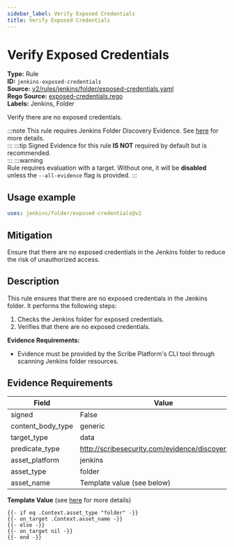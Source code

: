 ```yaml
---
sidebar_label: Verify Exposed Credentials
title: Verify Exposed Credentials
---  
```

# Verify Exposed Credentials  
**Type:** Rule  
**ID:** `jenkins-exposed-credentials`  
**Source:** [v2/rules/jenkins/folder/exposed-credentials.yaml](https://github.com/scribe-public/sample-policies/blob/main/v2/rules/jenkins/folder/exposed-credentials.yaml)  
**Rego Source:** [exposed-credentials.rego](https://github.com/scribe-public/sample-policies/blob/main/v2/rules/jenkins/folder/exposed-credentials.rego)  
**Labels:** Jenkins, Folder  

Verify there are no exposed credentials.

:::note 
This rule requires Jenkins Folder Discovery Evidence. See [here](/docs/platforms/discover#jenkins-discovery) for more details.  
::: 
:::tip 
Signed Evidence for this rule **IS NOT** required by default but is recommended.  
::: 
:::warning  
Rule requires evaluation with a target. Without one, it will be **disabled** unless the `--all-evidence` flag is provided.
::: 

## Usage example

```yaml
uses: jenkins/folder/exposed-credentials@v2
```

## Mitigation  
Ensure that there are no exposed credentials in the Jenkins folder to reduce the risk of unauthorized access.


## Description  
This rule ensures that there are no exposed credentials in the Jenkins folder.
It performs the following steps:

1. Checks the Jenkins folder for exposed credentials.
2. Verifies that there are no exposed credentials.

**Evidence Requirements:**
- Evidence must be provided by the Scribe Platform's CLI tool through scanning Jenkins folder resources.

## Evidence Requirements  
| Field | Value |
|-------|-------|
| signed | False |
| content_body_type | generic |
| target_type | data |
| predicate_type | http://scribesecurity.com/evidence/discovery/v0.1 |
| asset_platform | jenkins |
| asset_type | folder |
| asset_name | Template value (see below) |

**Template Value** (see [here](/docs/valint/initiatives#template-arguments) for more details)

```
{{- if eq .Context.asset_type "folder" -}}
{{- on_target .Context.asset_name -}}
{{- else -}}
{{- on_target nil -}}
{{- end -}}
```

